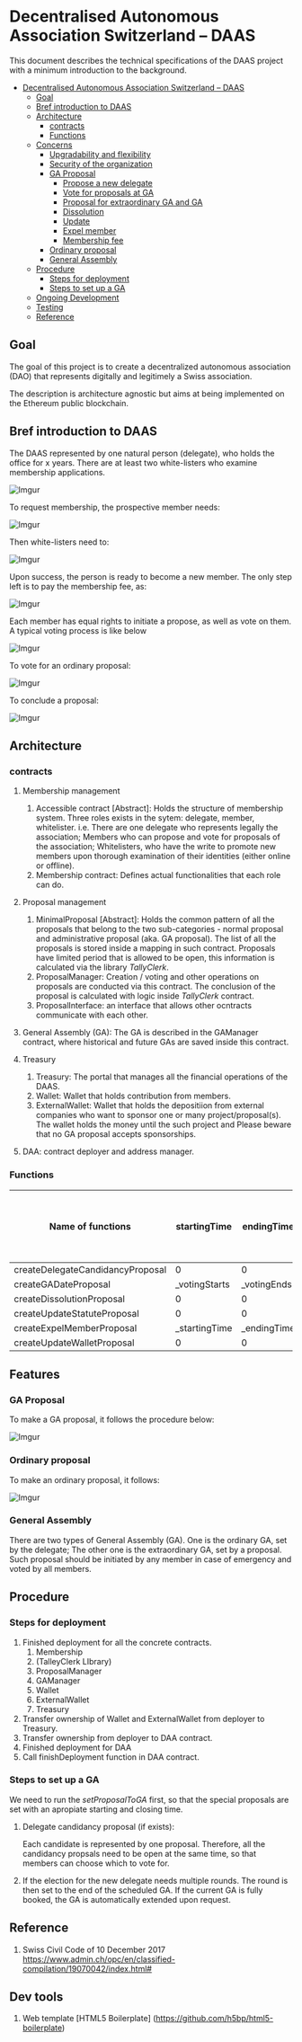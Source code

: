 # Decentralised Autonomous Association Switzerland – DAAS

This document describes the technical specifications of the DAAS project with a minimum introduction to the background.

- [Decentralised Autonomous Association Switzerland – DAAS](#decentralised-autonomous-association-switzerland-%E2%80%93-daas)
    - [Goal](#goal)
    - [Bref introduction to DAAS](#bref-introduction-to-daas)
    - [Architecture](#architecture)
        - [contracts](#contracts)
        - [Functions](#functions)
    - [Concerns](#concerns)
        - [Upgradability and flexibility](#upgradability-and-flexibility)
        - [Security of the organization](#security-of-the-organization)
        - [GA Proposal](#ga-proposal)
            - [Propose a new delegate](#propose-a-new-delegate)
            - [Vote for proposals at GA](#vote-for-proposals-at-ga)
            - [Proposal for extraordinary GA and GA](#proposal-for-extraordinary-ga-and-ga)
            - [Dissolution](#dissolution)
            - [Update](#update)
            - [Expel member](#expel-member)
            - [Membership fee](#membership-fee)
        - [Ordinary proposal](#ordinary-proposal)
        - [General Assembly](#general-assembly)
    - [Procedure](#procedure)
        - [Steps for deployment](#steps-for-deployment)
        - [Steps to set up a GA](#steps-to-set-up-a-ga)
    - [Ongoing Development](#ongoing-development)
    - [Testing](#testing)
    - [Reference](#reference)

## Goal

The goal of this project is to create a decentralized autonomous association (DAO) that represents digitally and legitimely a Swiss association. 

The description is architecture agnostic but aims at being implemented on the Ethereum public blockchain.

## Bref introduction to DAAS

The DAAS represented by one natural person (delegate), who holds the office for x years. There are at least two white-listers who examine membership applications. 

![Imgur](https://i.imgur.com/RE5YQMo.png)

To request membership, the prospective member needs:

![Imgur](https://i.imgur.com/4txsi31.png)

Then white-listers need to:

![Imgur](https://i.imgur.com/FTI0lU5.png) 

Upon success, the person is ready to become a new member. The only step left is to pay the membership fee, as:

![Imgur](https://i.imgur.com/x4r6Z1H.png)

Each member has equal rights to initiate a propose, as well as vote on them. A typical voting process is like below

![Imgur](https://i.imgur.com/fKkkzgZ.png)

To vote for an ordinary proposal: 

![Imgur](https://i.imgur.com/jPX2zln.png)

To conclude a proposal: 

![Imgur](https://i.imgur.com/rbM1VLi.png)

## Architecture

### contracts

1. Membership management

   1. Accessible contract [Abstract]: Holds the structure of membership system. Three roles exists in the sytem: delegate, member, whitelister.
      i.e. There are one delegate who represents legally the association; Members who can propose and vote for proposals of the association; Whitelisters, who have the write to promote new members upon thorough examination of their identities (either online or offline).
   2. Membership contract: Defines actual functionalities that each role can do. 
2. Proposal management

    1. MinimalProposal [Abstract]: Holds the common pattern of all the proposals that belong to the two sub-categories - normal proposal and administrative proposal (aka. GA proposal). The list of all the proposals is stored inside a mapping in such contract. Proposals have limited period that is allowed to be open, this information is calculated via the library *TallyClerk*.
    2. ProposalManager: Creation / voting and other operations on proposals are conducted via this contract. The conclusion of the proposal is calculated with logic inside *TallyClerk* contract.
    3. ProposalInterface: an interface that allows other ocntracts communicate with each other.
3. General Assembly (GA): The GA is described in the GAManager contract, where historical and future GAs are saved inside this contract.
4. Treasury
    1. Treasury: The portal that manages all the financial operations of the DAAS.
    2. Wallet: Wallet that holds contribution from members. 
    3. ExternalWallet: Wallet that holds the depositiion from external companies who want to sponsor one or many project/proposal(s). The wallet holds the money until the such project and Please beware that no GA proposal accepts sponsorships.
5. DAA: contract deployer and address manager. 

### Functions

| Name of functions                | startingTime  | endingTime  | candidate     | proposedGADate | proposedStatute | internalWallet  | externalWallet  | wait for GA to set up voting time? |
| -------------------------------- | ------------- | ----------- | ------------- | -------------- | --------------- | --------------- | --------------- | ---------------------------------- |
| createDelegateCandidancyProposal | 0             | 0           | msg.sender    | 0              | ""              | 0x0             | 0x0             | Yes                                |
| createGADateProposal             | _votingStarts | _votingEnds | 0x0           | _proposedTime  | ""              | 0x0             | 0x0             | No                                 |
| createDissolutionProposal        | 0             | 0           | 0x0           | 0              | ""              | 0x0             | 0x0             | Yes                                |
| createUpdateStatuteProposal      | 0             | 0           | 0x0           | 0              | _newHash        | 0x0             | 0x0             | Yes                                |
| createExpelMemberProposal        | _startingTime | _endingTime | _targetMember | 0              | ""              | 0x0             | 0x0             | No                                 |
| createUpdateWalletProposal       | 0             | 0           | 0x0           | 0              | ""              | _internalWallet | _externalWallet | Yes                                |



## Features

### GA Proposal

To make a GA proposal, it follows the procedure below:

![Imgur](https://i.imgur.com/yBGiJMP.png)

### Ordinary proposal

To make an ordinary proposal, it follows: 

![Imgur](https://i.imgur.com/y5yI5Ex.png)



### General Assembly

There are two types of General Assembly (GA). One is the ordinary GA, set by the delegate; The other one is the extraordinary GA, set by a proposal. Such proposal should be initiated by any member in case of emergency and voted by all members. 

## Procedure

### Steps for deployment

1. Finished deployment for all the concrete contracts.
   1. Membership 
   2.  (TalleyClerk LIbrary)
   3. ProposalManager
   4. GAManager
   5. Wallet
   6. ExternalWallet
   7. Treasury
2. Transfer ownership of Wallet and ExternalWallet from deployer to Treasury.
3. Transfer ownership from deployer to DAA contract.
4. Finished deployment for DAA
5. Call finishDeployment function in DAA contract.

### Steps to set up a GA

We need to run the *setProposalToGA* first, so that the special proposals are set with an apropiate starting and closing time.

1. Delegate candidancy proposal (if exists):

   Each candidate is represented by one proposal. Therefore, all the candidancy propsals need to be open at the same time, so that members can choose which to vote for.

2. If the election for the new delegate needs multiple rounds. The round is then set to the end of the scheduled GA. If the current GA is fully booked, the GA is automatically extended upon request. 

## Reference

1. Swiss Civil Code of 10 December 2017 https://www.admin.ch/opc/en/classified-compilation/19070042/index.html#

## Dev tools

1. Web template [HTML5 Boilerplate] (<https://github.com/h5bp/html5-boilerplate>)

